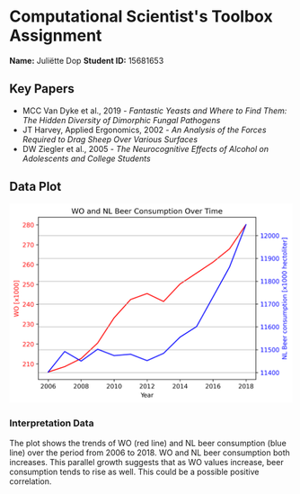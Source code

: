 # Computational Scientist's Toolbox Assignment 

**Name:** Juliëtte Dop
**Student ID:** 15681653

## Key Papers
- MCC Van Dyke et al., 2019 - *Fantastic Yeasts and Where to Find Them: The Hidden Diversity of Dimorphic Fungal Pathogens*
- JT Harvey, Applied Ergonomics, 2002 - *An Analysis of the Forces Required to Drag Sheep Over Various Surfaces*
- DW Ziegler et al., 2005 - *The Neurocognitive Effects of Alcohol on Adolescents and College Students*

## Data Plot
![Correlation between WO and Beer Consumption](correlation_plot.png)

### Interpretation Data
The plot shows the trends of WO (red line) and NL beer consumption (blue line) over the period from 2006 to 2018. WO and NL beer consumption both increases. This parallel growth suggests that as WO values increase, beer consumption tends to rise as well. This could be a possible positive correlation.
